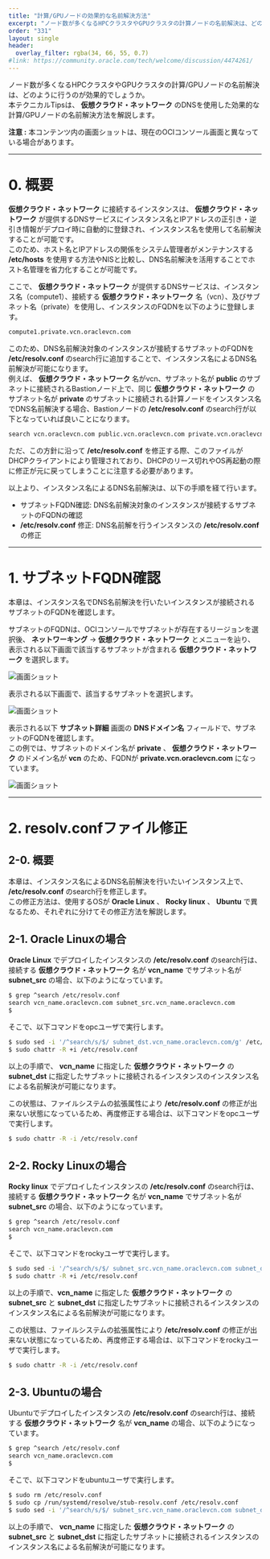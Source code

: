 ```yaml
---
title: "計算/GPUノードの効果的な名前解決方法"
excerpt: "ノード数が多くなるHPCクラスタやGPUクラスタの計算ノードの名前解決は、どのように行うのが効果的でしょうか。本テクニカルTipsは、仮想クラウドネットワークのDNSを使用した効果的な計算/GPUノードの名前解決方法を解説します。"
order: "331"
layout: single
header:
  overlay_filter: rgba(34, 66, 55, 0.7)
#link: https://community.oracle.com/tech/welcome/discussion/4474261/
---
```


ノード数が多くなるHPCクラスタやGPUクラスタの計算/GPUノードの名前解決は、どのように行うのが効果的でしょうか。  
本テクニカルTipsは、 **仮想クラウド・ネットワーク** のDNSを使用した効果的な計算/GPUノードの名前解決方法を解説します。

**注意 :** 本コンテンツ内の画面ショットは、現在のOCIコンソール画面と異なっている場合があります。

***
# 0. 概要

**仮想クラウド・ネットワーク** に接続するインスタンスは、 **仮想クラウド・ネットワーク** が提供するDNSサービスにインスタンス名とIPアドレスの正引き・逆引き情報がデプロイ時に自動的に登録され、インスタンス名を使用して名前解決することが可能です。  
このため、ホスト名とIPアドレスの関係をシステム管理者がメンテナンスする **/etc/hosts** を使用する方法やNISと比較し、DNS名前解決を活用することでホスト名管理を省力化することが可能です。

ここで、 **仮想クラウド・ネットワーク** が提供するDNSサービスは、インスタンス名（compute1）、接続する **仮想クラウド・ネットワーク** 名（vcn）、及びサブネット名（private）を使用し、インスタンスのFQDNを以下のように登録します。

```sh
compute1.private.vcn.oraclevcn.com
```

このため、DNS名前解決対象のインスタンスが接続するサブネットのFQDNを **/etc/resolv.conf** のsearch行に追加することで、インスタンス名によるDNS名前解決が可能になります。  
例えば、 **仮想クラウド・ネットワーク** 名がvcn、サブネット名が **public** のサブネットに接続されるBastionノード上で、同じ **仮想クラウド・ネットワーク** のサブネット名が **private** のサブネットに接続される計算ノードをインスタンス名でDNS名前解決する場合、Bastionノードの **/etc/resolv.conf** のsearch行が以下となっていれば良いことになります。

```sh
search vcn.oraclevcn.com public.vcn.oraclevcn.com private.vcn.oraclevcn.com
```

ただ、この方針に沿って **/etc/resolv.conf** を修正する際、このファイルがDHCPクライアントにより管理されており、DHCPのリース切れやOS再起動の際に修正が元に戻ってしまうことに注意する必要があります。

以上より、インスタンス名によるDNS名前解決は、以下の手順を経て行います。

- サブネットFQDN確認: DNS名前解決対象のインスタンスが接続するサブネットのFQDNの確認
- **/etc/resolv.conf** 修正: DNS名前解を行うインスタンスの **/etc/resolv.conf** の修正

***
# 1. サブネットFQDN確認

本章は、インスタンス名でDNS名前解決を行いたいインスタンスが接続されるサブネットのFQDNを確認します。

サブネットのFQDNは、OCIコンソールでサブネットが存在するリージョンを選択後、 **ネットワーキング** → **仮想クラウド・ネットワーク** とメニューを辿り、表示される以下画面で該当するサブネットが含まれる **仮想クラウド・ネットワーク** を選択します。

![画面ショット](console_page01.png)

表示される以下画面で、該当するサブネットを選択します。

![画面ショット](console_page03.png)

表示される以下 **サブネット詳細** 画面の **DNSドメイン名** フィールドで、サブネットのFQDNを確認します。  
この例では、サブネットのドメイン名が **private** 、 **仮想クラウド・ネットワーク** のドメイン名が **vcn** のため、FQDNが **private.vcn.oraclevcn.com** になっています。

![画面ショット](console_page02.png)

***
# 2. resolv.confファイル修正

## 2-0. 概要

本章は、インスタンス名によるDNS名前解決を行いたいインスタンス上で、 **/etc/resolv.conf** のsearch行を修正します。  
この修正方法は、使用するOSが **Oracle Linux** 、 **Rocky linux** 、 **Ubuntu** で異なるため、それぞれに分けてその修正方法を解説します。

## 2-1. Oracle Linuxの場合

**Oracle Linux** でデプロイしたインスタンスの **/etc/resolv.conf** のsearch行は、接続する **仮想クラウド・ネットワーク** 名が **vcn_name** でサブネット名が **subnet_src** の場合、以下のようになっています。

```sh
$ grep ^search /etc/resolv.conf 
search vcn_name.oraclevcn.com subnet_src.vcn_name.oraclevcn.com
$
```

そこで、以下コマンドをopcユーザで実行します。

```sh
$ sudo sed -i '/^search/s/$/ subnet_dst.vcn_name.oraclevcn.com/g' /etc/resolv.conf
$ sudo chattr -R +i /etc/resolv.conf
```

以上の手順で、 **vcn_name** に指定した **仮想クラウド・ネットワーク** の **subnet_dst** に指定したサブネットに接続されるインスタンスのインスタンス名による名前解決が可能になります。

この状態は、ファイルシステムの拡張属性により **/etc/resolv.conf** の修正が出来ない状態になっているため、再度修正する場合は、以下コマンドをopcユーザで実行します。

```sh
$ sudo chattr -R -i /etc/resolv.conf
```

## 2-2. Rocky Linuxの場合

**Rocky linux** でデプロイしたインスタンスの **/etc/resolv.conf** のsearch行は、接続する **仮想クラウド・ネットワーク** 名が **vcn_name** でサブネット名が **subnet_src** の場合、以下のようになっています。

```sh
$ grep ^search /etc/resolv.conf 
search vcn_name.oraclevcn.com
$
```

そこで、以下コマンドをrockyユーザで実行します。

```sh
$ sudo sed -i '/^search/s/$/ subnet_src.vcn_name.oraclevcn.com subnet_dst.vcn_name.oraclevcn.com/g' /etc/resolv.conf
$ sudo chattr -R +i /etc/resolv.conf
```

以上の手順で、**vcn_name** に指定した **仮想クラウド・ネットワーク** の **subnet_src** と **subnet_dst** に指定したサブネットに接続されるインスタンスのインスタンス名による名前解決が可能になります。

この状態は、ファイルシステムの拡張属性により **/etc/resolv.conf** の修正が出来ない状態になっているため、再度修正する場合は、以下コマンドをrockyユーザで実行します。

```sh
$ sudo chattr -R -i /etc/resolv.conf
```

## 2-3. Ubuntuの場合

Ubuntuでデプロイしたインスタンスの **/etc/resolv.conf** のsearch行は、接続する **仮想クラウド・ネットワーク** 名が **vcn_name** の場合、以下のようになっています。

```sh
$ grep ^search /etc/resolv.conf 
search vcn_name.oraclevcn.com
$
```

そこで、以下コマンドをubuntuユーザで実行します。

```sh
$ sudo rm /etc/resolv.conf
$ sudo cp /run/systemd/resolve/stub-resolv.conf /etc/resolv.conf
$ sudo sed -i '/^search/s/$/ subnet_src.vcn_name.oraclevcn.com subnet_dst.vcn_name.oraclevcn.com/g' /etc/resolv.conf
```

以上の手順で、 **vcn_name** に指定した **仮想クラウド・ネットワーク** の **subnet_src** と **subnet_dst** に指定したサブネットに接続されるインスタンスのインスタンス名による名前解決が可能になります。